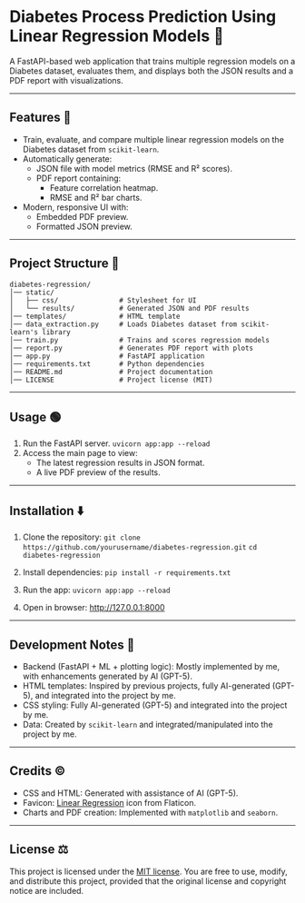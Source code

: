 # Diabetes Process Prediction Using Linear Regression Models 🤖
A FastAPI-based web application that trains multiple regression models on a Diabetes dataset, evaluates them, and displays both the JSON results and a PDF report with visualizations.

---

## Features 📄
- Train, evaluate, and compare multiple linear regression models on the Diabetes dataset from `scikit-learn`.
- Automatically generate:
    - JSON file with model metrics (RMSE and R² scores).
    - PDF report containing:
        - Feature correlation heatmap.
        - RMSE and R² bar charts. 
- Modern, responsive UI with:
    - Embedded PDF preview.
    - Formatted JSON preview.

---

## Project Structure 📂
```
diabetes-regression/
│── static/
│   ├── css/               # Stylesheet for UI
│   └── results/           # Generated JSON and PDF results
│── templates/             # HTML template
│── data_extraction.py     # Loads Diabetes dataset from scikit-learn's library
│── train.py               # Trains and scores regression models
│── report.py              # Generates PDF report with plots
│── app.py                 # FastAPI application
│── requirements.txt       # Python dependencies
│── README.md              # Project documentation
│── LICENSE                # Project license (MIT)

```

---

## Usage 🟢
1. Run the FastAPI server.
    ```uvicorn app:app --reload```
2. Access the main page to view:
    - The latest regression results in JSON format.
    - A live PDF preview of the results.

---

## Installation ⬇️
1. Clone the repository:
   `git clone https://github.com/yourusername/diabetes-regression.git`
   `cd diabetes-regression`

2. Install dependencies:
    `pip install -r requirements.txt`

3. Run the app:
    `uvicorn app:app --reload`

4. Open in browser:
    http://127.0.0.1:8000

---

## Development Notes 📝
- Backend (FastAPI + ML + plotting logic): Mostly implemented by me, with enhancements generated by AI (GPT-5).
- HTML templates: Inspired by previous projects, fully AI-generated (GPT-5), and integrated into the project by me.
- CSS styling: Fully AI-generated (GPT-5) and integrated into the project by me.
- Data: Created by `scikit-learn` and integrated/manipulated into the project by me.

---

## Credits ©
- CSS and HTML: Generated with assistance of AI (GPT-5).
- Favicon: [Linear Regression](https://www.flaticon.com/free-icon/linear-regression_2103640) icon from Flaticon.
- Charts and PDF creation: Implemented with `matplotlib` and `seaborn`.

---

## License ⚖️
This project is licensed under the [MIT license](LICENSE). You are free to use, modify, and distribute this project,
provided that the original license and copyright notice are included.
